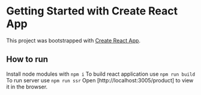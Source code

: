# Getting Started with Create React App

This project was bootstrapped with [Create React App](https://github.com/facebook/create-react-app).

## How to run
Install node modules with `npm i`
To build react application use `npm run build`
To run server use `npm run ssr`
Open [http://localhost:3005/product] to view it in the browser.

